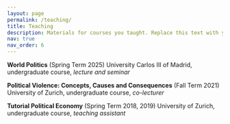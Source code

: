 ```yaml
---
layout: page
permalink: /teaching/
title: Teaching
description: Materials for courses you taught. Replace this text with your description.
nav: true
nav_order: 6
---
```

**World Politics** (Spring Term 2025)
University Carlos III of Madrid, undergraduate course, _lecture and seminar_

**Political Violence: Concepts, Causes and Consequences** (Fall Term 2021)
University of Zurich, undergraduate course, _co-lecturer_

**Tutorial Political Economy** (Spring Term 2018, 2019)
University of Zurich, undergraduate course, _teaching assistant_


